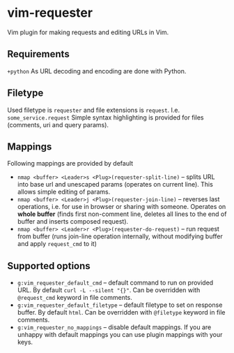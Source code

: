# vim-requester

Vim plugin for making requests and editing URLs in Vim.

## Requirements

`+python`
As URL decoding and encoding are done with Python.

## Filetype

Used filetype is `requester` and file extensions is `request`.
I.e. `some_service.request`
Simple syntax highlighting is provided for files (comments, uri and query params).

## Mappings

Following mappings are provided by default

* `nmap <buffer> <Leader>s <Plug>(requester-split-line)` – splits URL into base url and unescaped params (operates on current line). This allows simple editing of params.
* `nmap <buffer> <Leader>j <Plug>(requester-join-line)` – reverses last operations, i.e. for use in browser or sharing with someone. Operates on **whole buffer** (finds first non-comment line, deletes all lines to the end of buffer and inserts composed request).
* `nmap <buffer> <Leader>r <Plug>(requester-do-request)` – run request from buffer (runs join-line operation internally, without modifying buffer and apply `request_cmd` to it)

## Supported options

* `g:vim_requester_default_cmd` – default command to run on provided URL. By default `curl -L --silent "{}"`. Can be overridden with `@request_cmd` keyword in file comments. 
* `g:vim_requester_default_filetype` – default filetype to set on response buffer. By default `html`. Can be overridden with `@filetype` keyword in file comments.
* `g:vim_requester_no_mappings` – disable default mappings. If you are unhappy with default mappings you can use plugin mappings with your keys.
